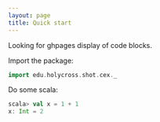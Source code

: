 ```yaml
---
layout: page
title: Quick start
---
```



Looking for ghpages display of code blocks.

Import the package:

```scala
import edu.holycross.shot.cex._
```

Do some scala:

```scala
scala> val x = 1 + 1
x: Int = 2
```
